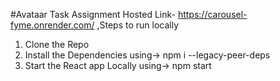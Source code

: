 #Avataar Task Assignment 
Hosted Link- https://carousel-fyme.onrender.com/
,Steps to run locally
1) Clone the Repo
2) Install the Dependencies using-> npm i --legacy-peer-deps
3) Start the React app Locally using-> npm start
